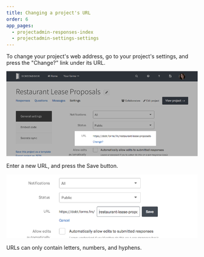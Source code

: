 ```yaml
---
title: Changing a project's URL
order: 6
app_pages:
  - projectadmin-responses-index
  - projectadmin-settings-settings
---
```


To change your project's web address, go to your project's settings, and press the "Change?" link under its URL.

![URL setting for projects.](../images/change_url.png)

Enter a new URL, and press the Save button.

![Editing your project's URL.](../images/change_url_edit.png)

URLs can only contain letters, numbers, and hyphens.
